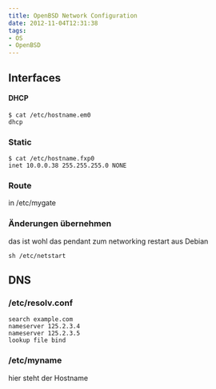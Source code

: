 ```yaml
---
title: OpenBSD Network Configuration
date: 2012-11-04T12:31:38
tags:
- OS
- OpenBSD
---
```


## Interfaces

#### DHCP

```
$ cat /etc/hostname.em0
dhcp
```

### Static

```
$ cat /etc/hostname.fxp0
inet 10.0.0.38 255.255.255.0 NONE
```

### Route

in /etc/mygate

### Änderungen übernehmen

das ist wohl das pendant zum networking restart aus Debian

```
sh /etc/netstart
```

## DNS

### /etc/resolv.conf

```
search example.com
nameserver 125.2.3.4
nameserver 125.2.3.5
lookup file bind
```

### /etc/myname

hier steht der Hostname
